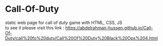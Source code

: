 # Call-Of-Duty
static web page for call of duty game with HTML, CSS, JS
<br>to see it please visit this link : https://abdelrahman-hussen.github.io/Call-Of-Duty/call%20fo%20duty/Call%20Of%20Duty%20Black%20Ops%204.html
